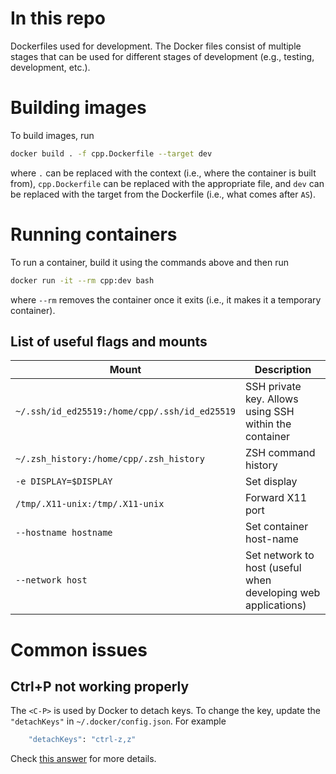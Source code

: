 # In this repo
Dockerfiles used for development.
The Docker files consist of multiple stages that can be used for different stages of development (e.g., testing, development, etc.).

# Building images
To build images, run
```bash
docker build . -f cpp.Dockerfile --target dev
```
where `.` can be replaced with the context (i.e., where the container is built from), `cpp.Dockerfile` can be replaced with the appropriate file, and `dev` can be replaced with the target from the Dockerfile (i.e., what comes after `AS`).

# Running containers
To run a container, build it using the commands above and then run
```bash
docker run -it --rm cpp:dev bash
```
where `--rm` removes the container once it exits (i.e., it makes it a temporary container).

## List of useful flags and mounts
| Mount                                         | Description                                                   |
|-----------------------------------------------|---------------------------------------------------------------|
| `~/.ssh/id_ed25519:/home/cpp/.ssh/id_ed25519` | SSH private key. Allows using SSH within the container        |
| `~/.zsh_history:/home/cpp/.zsh_history`       | ZSH command history                                           |
| `-e DISPLAY=$DISPLAY`                         | Set display                                                   |
| `/tmp/.X11-unix:/tmp/.X11-unix`               | Forward X11 port                                              |
| `--hostname hostname`                         | Set container host-name                                       |
| `--network host`                              | Set network to host (useful when developing web applications) |

# Common issues
## Ctrl+P not working properly
The `<C-P>` is used by Docker to detach keys.
To change the key, update the `"detachKeys"` in `~/.docker/config.json`.
For example
```bash
    "detachKeys": "ctrl-z,z"
```
Check [this answer](https://stackoverflow.com/questions/20828657/docker-change-ctrlp-to-something-else) for more details.
